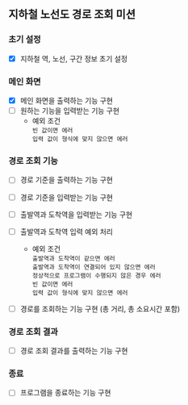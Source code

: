 ## 지하철 노선도 경로 조회 미션

### 초기 설정
- [X] 지하철 역, 노선, 구간 정보 초기 설정

### 메인 화면
- [X] 메인 화면을 출력하는 기능 구현
- [ ] 원하는 기능을 입력받는 기능 구현
  -  예외 조건
  <br> `빈 값이면 에러`
  <br> `입력 값이 형식에 맞지 않으면 에러`


### 경로 조회 기능
- [ ] 경로 기준을 출력하는 기능 구현
- [ ] 경로 기준을 입력받는 기능 구현

- [ ] 출발역과 도착역을 입력받는 기능 구현
- [ ] 출발역과 도착역 입력 예외 처리
  - 예외 조건
  <br> `출발역과 도착역이 같으면 에러`
  <br> `출발역과 도착역이 연결되어 있지 않으면 에러`
  <br> `정상적으로 프로그램이 수행되지 않은 경우 에러`
  <br> `빈 값이면 에러`
  <br> `입력 값이 형식에 맞지 않으면 에러`

- [ ] 경로를 조회하는 기능 구현 (총 거리, 총 소요시간 포함)


### 경로 조회 결과
- [ ] 경로 조회 결과를 출력하는 기능 구현

### 종료
- [ ] 프로그램을 종료하는 기능 구현